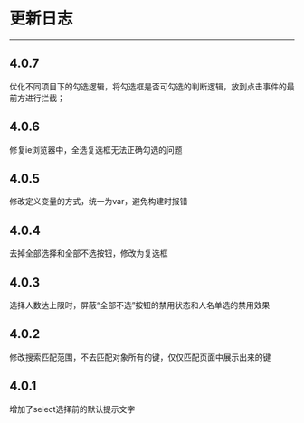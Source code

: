 ﻿# 更新日志

------
## 4.0.7
优化不同项目下的勾选逻辑，将勾选框是否可勾选的判断逻辑，放到点击事件的最前方进行拦截；
## 4.0.6
修复ie浏览器中，全选复选框无法正确勾选的问题
## 4.0.5
修改定义变量的方式，统一为var，避免构建时报错
## 4.0.4
去掉全部选择和全部不选按钮，修改为复选框
## 4.0.3
选择人数达上限时，屏蔽“全部不选”按钮的禁用状态和人名单选的禁用效果
## 4.0.2
修改搜索匹配范围，不去匹配对象所有的键，仅仅匹配页面中展示出来的键
## 4.0.1
增加了select选择前的默认提示文字



